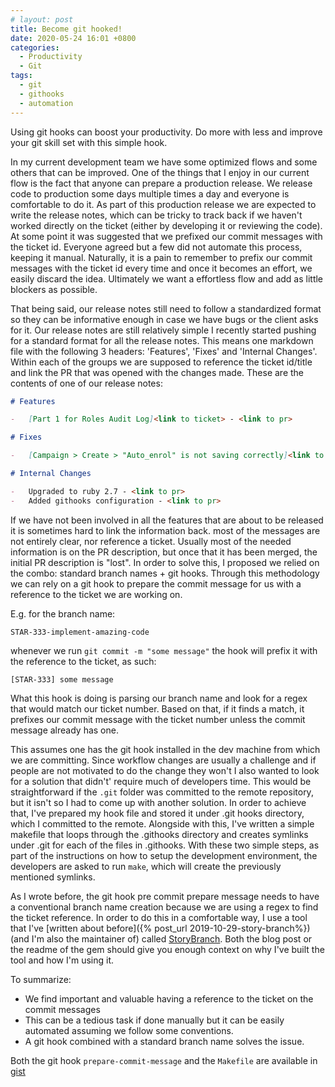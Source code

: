 ```yaml
---
# layout: post
title: Become git hooked!
date: 2020-05-24 16:01 +0800
categories:
  - Productivity
  - Git
tags:
  - git
  - githooks
  - automation
---
```


Using git hooks can boost your productivity. Do more with less and improve your git skill set with this simple hook.

In my current development team we have some optimized flows and some others that can be improved. One of the things that I enjoy in our current flow is the fact that anyone can prepare a production release. We release code to production some days multiple times a day and everyone is comfortable to do it. As part of this production release we are expected to write the release notes, which can be tricky to track back if we haven't worked directly on the ticket (either by developing it or reviewing the code). At some point it was suggested that we prefixed our commit messages with the ticket id. Everyone agreed but a few did not automate this process, keeping it manual. Naturally, it is a pain to remember to prefix our commit messages with the ticket id every time and once it becomes an effort, we easily discard the idea. Ultimately we want a effortless flow and add as little blockers as possible.

That being said, our release notes still need to follow a standardized format so they can be informative enough in case we have bugs or the client asks for it. Our release notes are still relatively simple I recently started pushing for a standard format for all the release notes. This means one markdown file with the following 3 headers: 'Features', 'Fixes' and 'Internal Changes'. Within each of the groups we are supposed to reference the ticket id/title and link the PR that was opened with the changes made. These are the contents of one of our release notes:

```markdown
# Features

-   [Part 1 for Roles Audit Log]<link to ticket> - <link to pr>

# Fixes

-   [Campaign > Create > "Auto_enrol" is not saving correctly]<link to ticket> - <link to pr>

# Internal Changes

-   Upgraded to ruby 2.7 - <link to pr>
-   Added githooks configuration - <link to pr>

```

If we have not been involved in all the features that are about to be released it is sometimes hard to link the information back. most of the messages are not entirely clear, nor reference a ticket. Usually most of the needed information is on the PR description, but once that it has been merged, the initial PR description is "lost". In order to solve this, I proposed we relied on the combo: standard branch names + git hooks. Through this methodology we can rely on a git hook to prepare the commit message for us with a reference to the ticket we are working on.

E.g. for the branch name:
```
STAR-333-implement-amazing-code
```
whenever we run `git commit -m "some message"` the hook will prefix it with the reference to the ticket, as such:
```
[STAR-333] some message
```

What this hook is doing is parsing our branch name and look for a regex that would match our ticket number. Based on that, if it finds a match, it prefixes our commit message with the ticket number unless the commit message already has one.

This assumes one has the git hook installed in the dev machine from which we are committing. Since workflow changes are usually a challenge and if people are not motivated to do the change they won't I also wanted to look for a solution that didn't' require much of developers time. This would be straightforward if the `.git` folder was committed to the remote repository, but it isn't so I had to come up with another solution. In order to achieve that, I've prepared my hook file and stored it under .git hooks directory, which I committed to the remote. Alongside with this, I've written a simple makefile that loops through the .githooks directory and creates symlinks under .git for each of the files in .githooks.
With these two simple steps, as part of the instructions on how to setup the development environment, the developers are asked to run `make`, which will create the previously mentioned symlinks.

As I wrote before, the git hook pre commit prepare message needs to have a conventional branch name creation because we are using a regex to find the ticket reference. In order to do this in a comfortable way, I use a tool that I've [written about before]({% post_url 2019-10-29-story-branch%}) (and I'm also the maintainer of) called [StoryBranch](https://github.com/story-branch/story_branch). Both the blog post or the readme of the gem should give you enough context on why I've built the tool and how I'm using it.

To summarize:

- We find important and valuable having a reference to the ticket on the commit messages
- This can be a tedious task if done manually but it can be easily automated assuming we follow some conventions.
- A git hook combined with a standard branch name solves the issue.

Both the git hook `prepare-commit-message` and the `Makefile` are available in [gist](https://gist.github.com/rpbaltazar/969206aa33617325d985b1daf1c0d8eb)
